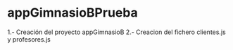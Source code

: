 # appGimnasioBPrueba
1.- Creación del proyecto appGimnasioB
2.- Creacion del fichero clientes.js y profesores.js
